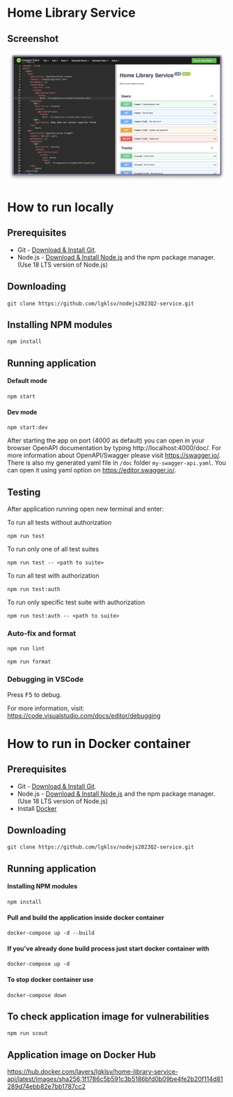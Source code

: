 # Home Library Service

## Screenshot

![Alt text](image.png)

# How to run locally

## Prerequisites

- Git - [Download & Install Git](https://git-scm.com/downloads).
- Node.js - [Download & Install Node.js](https://nodejs.org/en/download/) and the npm package manager. (Use 18 LTS version of Node.js)

## Downloading

```
git clone https://github.com/lgklsv/nodejs2023Q2-service.git
```

## Installing NPM modules

```
npm install
```

## Running application

#### Default mode

```
npm start
```

#### Dev mode

```
npm start:dev
```

After starting the app on port (4000 as default) you can open
in your browser OpenAPI documentation by typing http://localhost:4000/doc/.
For more information about OpenAPI/Swagger please visit https://swagger.io/.
There is also my generated yaml file in `/doc` folder `my-swagger-api.yaml`. You can open it using yaml option on https://editor.swagger.io/.

## Testing

After application running open new terminal and enter:

To run all tests without authorization

```
npm run test
```

To run only one of all test suites

```
npm run test -- <path to suite>
```

To run all test with authorization

```
npm run test:auth
```

To run only specific test suite with authorization

```
npm run test:auth -- <path to suite>
```

### Auto-fix and format

```
npm run lint
```

```
npm run format
```

### Debugging in VSCode

Press <kbd>F5</kbd> to debug.

For more information, visit: https://code.visualstudio.com/docs/editor/debugging

# How to run in Docker container

## Prerequisites

- Git - [Download & Install Git](https://git-scm.com/downloads).
- Node.js - [Download & Install Node.js](https://nodejs.org/en/download/) and the npm package manager. (Use 18 LTS version of Node.js)
- Install [Docker](https://docs.docker.com/engine/install/)

## Downloading

```
git clone https://github.com/lgklsv/nodejs2023Q2-service.git
```

## Running application

#### Installing NPM modules

```
npm install
```

#### Pull and build the application inside docker container
```
docker-compose up -d --build
```

#### If you've already done build process just start docker container with

```
docker-compose up -d
```

#### To stop docker container use

```
docker-compose down
```

## To check application image for vulnerabilities

```
npm run scout
```

## Application image on Docker Hub

https://hub.docker.com/layers/lgklsv/home-library-service-api/latest/images/sha256:1f1786c5b591c3b5186bfd0b09be4fe2b20f114d81289d74ebb82e7bb1787cc2
